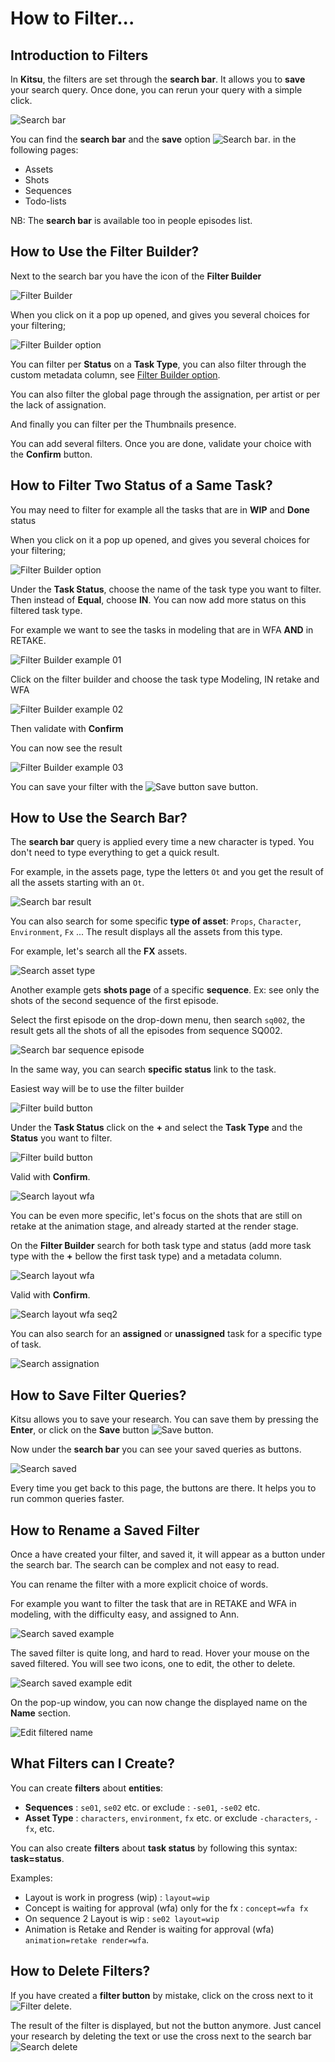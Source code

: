 # How to Filter...

## Introduction to Filters

In **Kitsu**, the filters are set through the **search bar**. It allows you to
**save** your search query. Once done, you can rerun your query with a
simple click.

![Search bar](../img/getting-started/filter_search_bar.png)

You can find the **search bar** and the **save** option ![Search
bar](../img/getting-started/filter_save_button.png). in the following pages:

* Assets
* Shots
* Sequences
* Todo-lists

NB: The **search bar** is available too in people episodes list.


## How to Use the Filter Builder?

Next to the search bar you have the icon of the **Filter Builder**

![Filter Builder](../img/getting-started/filter_builder.png)

When you click on it a pop up opened, and gives you several choices for your filtering;

![Filter Builder option](../img/getting-started/filter_builder_option.png)

You can filter per **Status** on a **Task Type**, you can also filter through the custom metadata column,
see [Filter Builder option](../getting-started-advanced/#add-custom-metadata-columns).

You can also filter the global page through the assignation, per artist or per the lack of assignation.

And finally you can filter per the Thumbnails presence.

You can add several filters. Once you are done, validate your choice with the **Confirm** button.


## How to Filter Two Status of a Same Task?

You may need to filter for example all the tasks that are in **WIP** and **Done** status

When you click on it a pop up opened, and gives you several choices for your filtering;

![Filter Builder option](../img/getting-started/filter_builder_option.png)

Under the **Task Status**, choose the name of the task type you want to filter. Then instead of **Equal**, choose **IN**.
You can now add more status on this filtered task type.

For example we want to see the tasks in modeling that are in WFA **AND** in RETAKE.

![Filter Builder example 01](../img/getting-started/filter_builder_example01.png)

Click on the filter builder and choose the task type Modeling, IN retake and WFA

![Filter Builder example 02](../img/getting-started/filter_builder_example02.png)

Then validate with **Confirm**

You can now see the result

![Filter Builder example 03](../img/getting-started/filter_builder_example03.png)

You can save your filter with the ![Save button](../img/getting-started/filter_save_button.png) save button.


## How to Use the Search Bar?

The **search bar** query is applied every time a new character is typed. You
don't need to type everything to get a quick result.

For example, in the assets page, type the letters `Ot` and you get the
result of all the assets starting with an `Ot`.

![Search bar result](../img/getting-started/filter_autocompletion.png)

You can also search for some specific **type of asset**: `Props`, `Character`,
`Environment`, `Fx` ... The result displays all the assets from this type.

For example, let's search all the **FX** assets.

![Search asset type](../img/getting-started/filter_asset_type.png)

Another example gets **shots page** of a specific **sequence**.
Ex: see only the shots of the second sequence of the first episode.

Select the first episode on the drop-down menu, then search `sq002`, the result
 gets all the shots of all the episodes from sequence SQ002.

![Search bar sequence episode](../img/getting-started/filter_ep_seq.png)

In the same way, you can search **specific status** link to the task.

Easiest way will be to use the filter builder

![Filter build button](../img/getting-started/filter_builder.png)

Under the **Task Status** click on the **+** and select the **Task Type** and the **Status** you want to filter.

![Filter build button](../img/getting-started/filter_builder_example04.png)

Valid with **Confirm**.

![Search layout wfa](../img/getting-started/filter_lay_wfa.png)

You can be even more specific, let's focus on the shots that are still on retake at the animation stage, and already started at the render stage.

On the **Filter Builder** search for both task type and status (add more task type with the **+** bellow the first task type) and a metadata column.

![Search layout wfa](../img/getting-started/filter_builder_option.png)

Valid with **Confirm**.

![Search layout wfa seq2](../img/getting-started/filter_lay_wfa_s002.png)

You can also search for an **assigned** or **unassigned** task for a specific type of task.


![Search assignation](../img/getting-started/filter_builder_assignation.png)


## How to Save Filter Queries?

Kitsu allows you to save your research. You can save them by pressing the
**Enter**, or click on the **Save** button
![Save button](../img/getting-started/filter_save_button.png).

Now under the **search bar** you can see your saved queries as buttons.

![Search saved](../img/getting-started/filter_saved.png)

Every time you get back to this page, the buttons are there. It helps you to run common queries faster.

## How to Rename a Saved Filter

Once a have created your filter, and saved it, it will appear as a button under the search bar.
The search can be complex and not easy to read.

You can rename the filter with a more explicit choice of words.

For example you want to filter the task that are in RETAKE and WFA in modeling, with the difficulty easy, and assigned to Ann.

![Search saved example](../img/getting-started/filter_rename_example.png)

The saved filter is quite long, and hard to read. Hover your mouse on the saved filtered. You will see two icons, one to edit, the other to delete.

![Search saved example edit](../img/getting-started/filter_edit.png)

On the pop-up window, you can now change the displayed name on the **Name** section.

![Edit filtered name](../img/getting-started/filter_edit_name.png)


## What Filters can I Create?

You can create **filters** about **entities**:

* **Sequences** : `se01`, `se02` etc. or exclude : `-se01`, `-se02` etc.
* **Asset Type** : `characters`, `environment`, `fx` etc. or exclude `-characters`, `-fx`, etc.

You can also create **filters** about **task status** by following this syntax:
**task=status**.

Examples:

* Layout is work in progress (wip) : `layout=wip`
* Concept is waiting for approval (wfa) only for the fx : `concept=wfa fx`
* On sequence 2 Layout is wip : `se02 layout=wip`
* Animation is Retake and Render is waiting for approval (wfa) `animation=retake render=wfa`.



## How to Delete Filters?

If you have created a **filter button** by mistake, click on the cross next to
it ![Filter delete](../img/getting-started/filter_delete.png).

The result of the filter is displayed, but not the button anymore. Just
cancel your research by deleting the text or use the cross next to the search
bar ![Search delete](../img/getting-started/filter_cross_delete.png)



